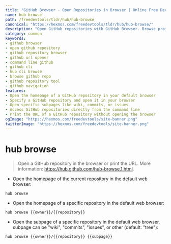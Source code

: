 ```yaml
---
title: "GitHub Browser - Open Repositories in Browser | Online Free DevTools by Hexmos"
name: hub-browse
path: /freedevtools/tldr/hub/hub-browse
canonical: "https://hexmos.com/freedevtools/tldr/hub/hub-browse/"
description: "Open GitHub repositories with GitHub Browser. Browse project homepages, subpages, and specific commits instantly. Free online tool, no registration required."
category: common
keywords:
- github browser
- open github repository
- github repository browser
- github url opener
- command line github
- github cli
- hub cli browse
- browse github repo
- github repository tool
- github navigation
features:
- Open the homepage of a GitHub repository in your default browser
- Specify a GitHub repository and open it in your browser
- Open specific subpages like wiki, commits, or issues
- Access GitHub repositories directly from the command line
- Print the URL of a GitHub repository without opening the browser
ogImage: "https://hexmos.com/freedevtools/site-banner.png"
twitterImage: "https://hexmos.com/freedevtools/site-banner.png"
---
```


# hub browse

> Open a GitHub repository in the browser or print the URL.
> More information: <https://hub.github.com/hub-browse.1.html>.

- Open the homepage of the current repository in the default web browser:

`hub browse`

- Open the homepage of a specific repository in the default web browser:

`hub browse {{owner}}/{{repository}}`

- Open the subpage of a specific repository in the default web browser, subpage can be "wiki", "commits", "issues", or other (default: "tree"):

`hub browse {{owner}}/{{repository}} {{subpage}}`
